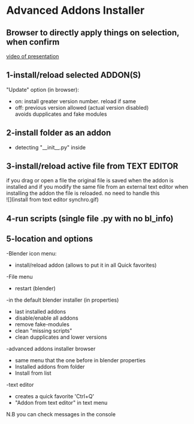 # Advanced Addons Installer  
## Browser to directly apply things on selection, when confirm  
  
[video of presentation](https://youtu.be/-N1ua8GWvqI)    
  
## 1-install/reload selected ADDON(S)  
 "Update" option (in browser):  
* on: install greater version number. reload if same  
* off: previous version allowed (actual version disabled)  
avoids dupplicates and fake modules  
     
## 2-install folder as an addon  
* detecting  "\_\_init\_\_.py" inside  
  
## 3-install/reload active file from TEXT EDITOR  
if you drag or open a file the original file is saved when the addon is installed
and if you modify the same file from an external text editor when installing the addon 
the file is reloaded. no need to handle this  
![](install from text editor synchro.gif)  
  
## 4-run scripts (single file .py with no bl_info)  
  
## 5-location and options 
  
-Blender icon menu:  
 *  install/reload addon (allows to put it in all Quick favorites)  
   
-File menu  
* restart (blender)  
  
-in the default blender installer (in properties)  
* last installed addons  
* disable/enable all addons  
* remove fake-modules  
* clean "missing scripts"  
* clean dupplicates and lower versions  
  
-advanced addons installer browser  
* same menu that the one before in blender properties
* Installed addons from folder  
* Install from list   

 -text editor  
  * creates a quick favorite 'Ctrl+Q' 
  * "Addon from text editor" in text menu

N.B you can check messages in the console


